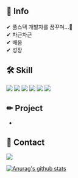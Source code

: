 ## 👀 Info
✔ 풀스택 개발자를 꿈꾸며...💪   
✔ 차근차근    
✔ 배움   
✔ 성장    

## 🛠 Skill
<img src="https://img.shields.io/badge/PHP-777BB4?style=flat&logo=PHP&logoColor=white"/> <img src="https://img.shields.io/badge/JavaScript-F7DF1E?style=flat&logo=JavaScript&logoColor=white"/> <img src="https://img.shields.io/badge/Node.js-339933?style=flat&logo=Node.js&logoColor=white"/> <img src="https://img.shields.io/badge/React Native-61DAFB?style=flat&logo=React&logoColor=white"/> <img src="https://img.shields.io/badge/HTML-E34F26?style=flat&logo=HTML5&logoColor=white"/> <img src="https://img.shields.io/badge/CSS-1572B6?style=flat&logo=Css3&logoColor=white"/>

## ✏ Project   
- 

## 🤝 Contact
<img src="https://img.shields.io/badge/topnios@gmail.com-EA4335?style=flat&logo=Gmail&logoColor=white"/>


[![Anurag's github stats](https://github-readme-stats.vercel.app/api?username=topnios)](https://github.com/anuraghazra/github-readme-stats)
